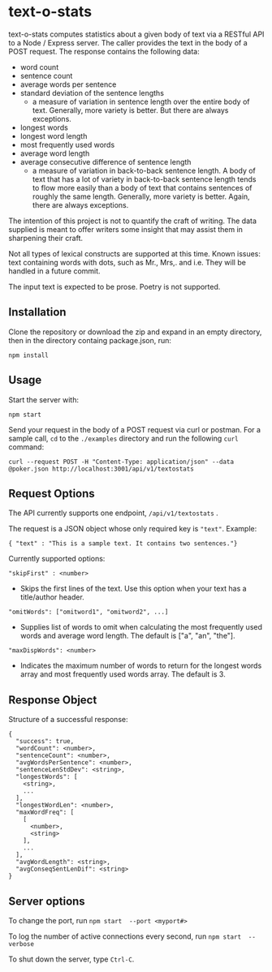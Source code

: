 # text-o-stats

text-o-stats computes statistics about a given body of text via a RESTful API to a Node / Express server. The caller provides the text in the body of a POST request. The response contains the following data:

* word count
* sentence count
* average words per sentence
* standard deviation of the sentence lengths
  * a measure of variation in sentence length over the entire body of text. Generally, more variety is better. But there are always exceptions.
* longest words
* longest word length
* most frequently used words
* average word length
* average consecutive difference of sentence length
  * a measure of variation in back-to-back sentence length. A body of text that has a lot of variety in back-to-back sentence length tends to flow more easily than a body of text that contains sentences of roughly the same length. Generally, more variety is better. Again, there are always exceptions.

The intention of this project is not to quantify the craft of writing. The data supplied is meant to offer writers some insight that may assist them in sharpening their craft.

Not all types of lexical constructs are supported at this time. Known issues: text containing words with dots, such as Mr., Mrs,. and i.e. They will be handled in a future commit.

The input text is expected to be prose. Poetry is not supported.

## Installation

Clone the repository or download the zip and expand in an empty directory, then in the directory containg package.json, run:

`npm install`

## Usage

Start the server with:

`npm start`

Send your request in the body of a POST request via curl or postman. For a sample call, `cd` to the `./examples` directory and run the following `curl` command:

`curl --request POST -H "Content-Type: application/json" --data @poker.json http://localhost:3001/api/v1/textostats`



## Request Options

The API currently supports one endpoint, `/api/v1/textostats` .

The request is a JSON object whose only required key is `"text"`. Example:

`{ "text" : "This is a sample text. It contains two sentences."}`

Currently supported options:

`"skipFirst" : <number> `          
  * Skips the first <number> lines of the text. Use this option when your text has a title/author header.

   
`"omitWords": ["omitword1", "omitword2", ...]`
  * Supplies list of words to omit when calculating the most frequently used words and average word length. The default is ["a", "an", "the"].

`"maxDispWords": <number>`

  * Indicates the maximum number of words to return for the longest words array and most frequently used words array. The default is 3.



## Response Object

Structure of a successful response:
```
{
  "success": true,
  "wordCount": <number>,
  "sentenceCount": <number>,
  "avgWordsPerSentence": <number>,
  "sentenceLenStdDev": <string>,
  "longestWords": [
    <string>,
    ...
  ],
  "longestWordLen": <number>,
  "maxWordFreq": [
    [
      <number>,
      <string>
    ],
    ...
  ],
  "avgWordLength": <string>,
  "avgConseqSentLenDif": <string>
}
```

## Server options

To change the port, run `npm start  --port <myport#>` 

To log the number of active connections every second, run `npm start  --verbose` 

To shut down the server, type `Ctrl-C`.











